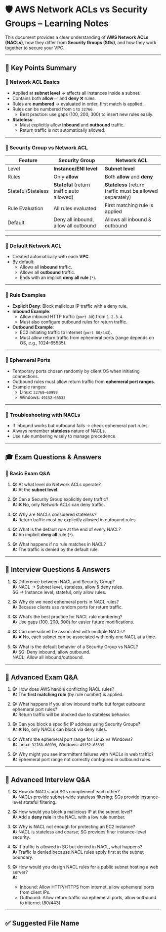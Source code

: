 # 🛡️ AWS Network ACLs vs Security Groups – Learning Notes

This document provides a clear understanding of **AWS Network ACLs (NACLs)**, how they differ from **Security Groups (SGs)**, and how they work together to secure your VPC.

---

## 📌 Key Points Summary

### 🔹 Network ACL Basics
- Applied at **subnet level** → affects all instances inside a subnet.  
- Contains both **allow** ✅ and **deny** ❌ rules.  
- Rules are **numbered** → evaluated in order, first match is applied.  
- Rules can be numbered from `1` to `32766`.  
  - Best practice: use gaps (100, 200, 300) to insert new rules easily.  
- **Stateless**:
  - Must explicitly allow **inbound** and **outbound** traffic.  
  - Return traffic is not automatically allowed.  

---

### 🔹 Security Group vs Network ACL
| Feature | Security Group | Network ACL |
|---------|----------------|-------------|
| Level | **Instance/ENI level** | **Subnet level** |
| Rules | Only **allow** | Both **allow** and **deny** |
| Stateful/Stateless | **Stateful** (return traffic auto allowed) | **Stateless** (return traffic must be allowed separately) |
| Rule Evaluation | All rules evaluated | First matching rule is applied |
| Default | Deny all inbound, allow all outbound | Allows all inbound & outbound |

---

### 🔹 Default Network ACL
- Created automatically with each **VPC**.  
- By default:
  - Allows all **inbound** traffic.  
  - Allows all **outbound** traffic.  
  - Ends with an implicit **deny all rule** (`*`).  

---

### 🔹 Rule Examples
- **Explicit Deny**: Block malicious IP traffic with a deny rule.  
- **Inbound Example**:
  - Allow inbound HTTP traffic (`port 80`) from `1.2.3.4`.  
  - Must also configure outbound rules for return traffic.  
- **Outbound Example**:
  - EC2 initiating traffic to internet (`port 80/443`).  
  - Must allow return traffic from ephemeral ports (range depends on OS, e.g., 1024–65535).  

---

### 🔹 Ephemeral Ports
- Temporary ports chosen randomly by client OS when initiating connections.  
- Outbound rules must allow return traffic from **ephemeral port ranges**.  
- Example ranges:
  - Linux: `32768–60999`  
  - Windows: `49152–65535`  

---

### 🔹 Troubleshooting with NACLs
- If inbound works but outbound fails → check ephemeral port rules.  
- Always remember **stateless** nature of NACLs.  
- Use rule numbering wisely to manage precedence.  

---

## 🎓 Exam Questions & Answers

### 📘 Basic Exam Q&A
1. **Q:** At what level do Network ACLs operate?  
   **A:** At the **subnet level**.

2. **Q:** Can a Security Group explicitly deny traffic?  
   **A:** ❌ No, only Network ACLs can deny traffic.

3. **Q:** Why are NACLs considered stateless?  
   **A:** Return traffic must be explicitly allowed in outbound rules.

4. **Q:** What is the default rule at the end of every NACL?  
   **A:** An implicit **deny all** rule (`*`).

5. **Q:** What happens if no rule matches in NACL?  
   **A:** The traffic is denied by the default rule.

---

## 💼 Interview Questions & Answers

1. **Q:** Difference between NACL and Security Group?  
   **A:** NACL → Subnet level, stateless, allow & deny rules.  
   SG → Instance level, stateful, only allow rules.

2. **Q:** Why do we need ephemeral ports in NACL rules?  
   **A:** Because clients use random ports for return traffic.

3. **Q:** What’s the best practice for NACL rule numbering?  
   **A:** Use gaps (100, 200, 300) for easier future modifications.

4. **Q:** Can one subnet be associated with multiple NACLs?  
   **A:** ❌ No, each subnet can be associated with only one NACL at a time.

5. **Q:** What is the default behavior of a Security Group vs NACL?  
   **A:** SG: Deny inbound, allow outbound.  
   NACL: Allow all inbound/outbound.

---

## 📘 Advanced Exam Q&A

1. **Q:** How does AWS handle conflicting NACL rules?  
   **A:** The **first matching rule** (by rule number) is applied.

2. **Q:** What happens if you allow inbound traffic but forget outbound ephemeral port rules?  
   **A:** Return traffic will be blocked due to stateless behavior.

3. **Q:** Can you block a specific IP address using Security Groups?  
   **A:** ❌ No, only NACLs can block via deny rules.

4. **Q:** What’s the ephemeral port range for Linux vs Windows?  
   **A:** Linux: `32768–60999`, Windows: `49152–65535`.

5. **Q:** Why might you see intermittent failures with NACLs in web traffic?  
   **A:** Ephemeral port range not correctly configured in outbound rules.

---

## 💼 Advanced Interview Q&A

1. **Q:** How do NACLs and SGs complement each other?  
   **A:** NACLs provide subnet-wide stateless filtering; SGs provide instance-level stateful filtering.

2. **Q:** How would you block a malicious IP at the subnet level?  
   **A:** Add a **deny rule** in the NACL with a low rule number.

3. **Q:** Why is NACL not enough for protecting an EC2 instance?  
   **A:** NACL is stateless and coarse; SG provides finer instance-level security.

4. **Q:** If traffic is allowed in SG but denied in NACL, what happens?  
   **A:** Traffic is denied because NACL rules apply first at the subnet boundary.

5. **Q:** How would you design NACL rules for a public subnet hosting a web server?  
   **A:**  
   - Inbound: Allow HTTP/HTTPS from internet, allow ephemeral ports from client IPs.  
   - Outbound: Allow return traffic via ephemeral ports, allow outbound to internet (80/443).  

---

## ✅ Suggested File Name
